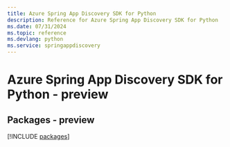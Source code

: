 ```yaml
---
title: Azure Spring App Discovery SDK for Python
description: Reference for Azure Spring App Discovery SDK for Python
ms.date: 07/31/2024
ms.topic: reference
ms.devlang: python
ms.service: springappdiscovery
---
```

# Azure Spring App Discovery SDK for Python - preview
## Packages - preview
[!INCLUDE [packages](spring-app-discovery-index.md)]